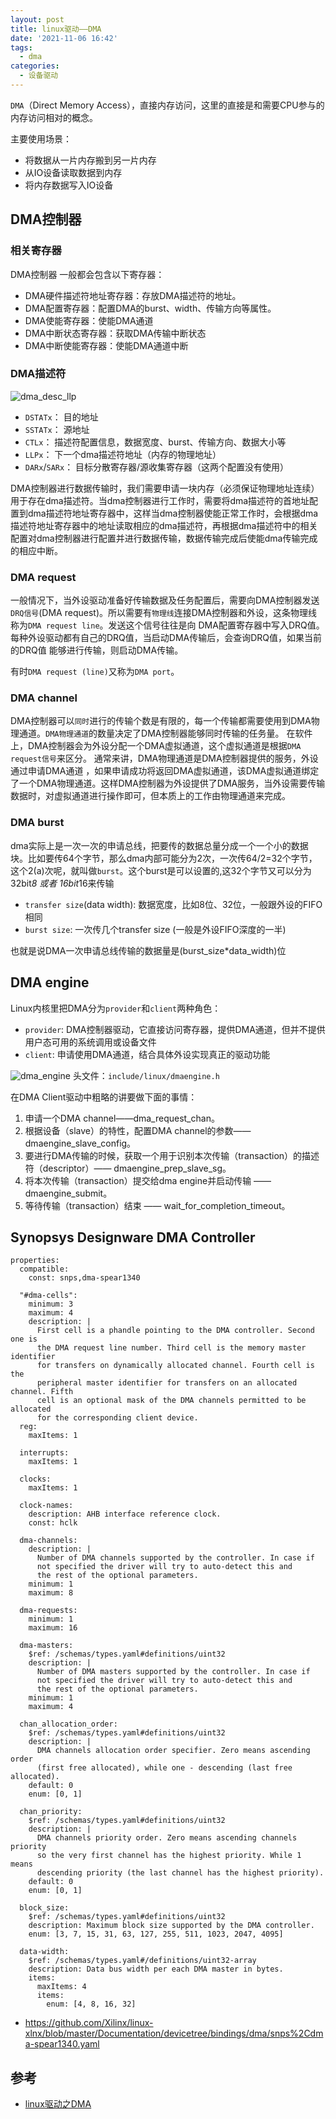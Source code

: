 ```yaml
---
layout: post
title: linux驱动——DMA
date: '2021-11-06 16:42'
tags:
  - dma
categories:
  - 设备驱动
---
```


`DMA`（Direct Memory Access），直接内存访问，这里的直接是和需要CPU参与的内存访问相对的概念。

主要使用场景：

- 将数据从一片内存搬到另一片内存
- 从IO设备读取数据到内存
- 将内存数据写入IO设备

<!--more-->

## DMA控制器

### 相关寄存器

DMA控制器 一般都会包含以下寄存器：

- DMA硬件描述符地址寄存器：存放DMA描述符的地址。
- DMA配置寄存器：配置DMA的burst、width、传输方向等属性。
- DMA使能寄存器：使能DMA通道
- DMA中断状态寄存器：获取DMA传输中断状态
- DMA中断使能寄存器：使能DMA通道中断

### DMA描述符

![dma_desc_llp](/images/2021/11/dma_desc_llp.png)

- `DSTATx`： 目的地址
- `SSTATx`： 源地址
- `CTLx`： 描述符配置信息，数据宽度、burst、传输方向、数据大小等
- `LLPx`： 下一个dma描述符地址（内存的物理地址）
- `DARx`/`SARx`： 目标分散寄存器/源收集寄存器（这两个配置没有使用）

DMA控制器进行数据传输时，我们需要申请一块内存（必须保证物理地址连续）用于存在dma描述符。当dma控制器进行工作时，需要将dma描述符的首地址配置到dma描述符地址寄存器中，这样当dma控制器使能正常工作时，会根据dma描述符地址寄存器中的地址读取相应的dma描述符，再根据dma描述符中的相关配置对dma控制器进行配置并进行数据传输，数据传输完成后使能dma传输完成的相应中断。

### DMA request

一般情况下，当外设驱动准备好传输数据及任务配置后，需要向DMA控制器发送`DRQ信号`(DMA request)。所以需要有`物理线`连接DMA控制器和外设，这条物理线称为`DMA request line`。发送这个信号往往是向 DMA配置寄存器中写入DRQ值。每种外设驱动都有自己的DRQ值，当启动DMA传输后，会查询DRQ值，如果当前的DRQ值 能够进行传输，则启动DMA传输。

有时`DMA request (line)`又称为`DMA port`。

### DMA channel

DMA控制器可以`同时`进行的传输个数是有限的，每一个传输都需要使用到DMA物理通道。`DMA物理通道`的数量决定了DMA控制器能够同时传输的任务量。
在软件上，DMA控制器会为外设分配一个DMA虚拟通道，这个虚拟通道是根据`DMA request信号`来区分。
通常来讲，DMA物理通道是DMA控制器提供的服务，外设通过申请DMA通道 ，如果申请成功将返回DMA虚拟通道，该DMA虚拟通道绑定了一个DMA物理通道。这样DMA控制器为外设提供了DMA服务，当外设需要传输数据时，对虚拟通道进行操作即可，但本质上的工作由物理通道来完成。

### DMA burst

dma实际上是一次一次的申请总线，把要传的数据总量分成一个一个小的数据块。比如要传64个字节，那么dma内部可能分为2次，一次传64/2=32个字节，这个2(a)次呢，就叫做`burst`。这个burst是可以设置的,这32个字节又可以分为32bit*8 或者 16bit*16来传输

- `transfer size`(data width): 数据宽度，比如8位、32位，一般跟外设的FIFO相同
- `burst size`: 一次传几个transfer size (一般是外设FIFO深度的一半)

也就是说DMA一次申请总线传输的数据量是(burst_size*data_width)位

## DMA engine

Linux内核里把DMA分为`provider`和`client`两种角色：

- `provider`: DMA控制器驱动，它直接访问寄存器，提供DMA通道，但并不提供用户态可用的系统调用或设备文件
- `client`: 申请使用DMA通道，结合具体外设实现真正的驱动功能

![dma_engine](/images/2021/11/dma_engine.png)
头文件：`include/linux/dmaengine.h`

在DMA Client驱动中粗略的讲要做下面的事情：
1. 申请一个DMA channel——dma_request_chan。
2. 根据设备（slave）的特性，配置DMA channel的参数——dmaengine_slave_config。
3. 要进行DMA传输的时候，获取一个用于识别本次传输（transaction）的描述符（descriptor）—— dmaengine_prep_slave_sg。
4. 将本次传输（transaction）提交给dma engine并启动传输 —— dmaengine_submit。
5. 等待传输（transaction）结束 —— wait_for_completion_timeout。


## Synopsys Designware DMA Controller

```
properties:
  compatible:
    const: snps,dma-spear1340

  "#dma-cells":
    minimum: 3
    maximum: 4
    description: |
      First cell is a phandle pointing to the DMA controller. Second one is
      the DMA request line number. Third cell is the memory master identifier
      for transfers on dynamically allocated channel. Fourth cell is the
      peripheral master identifier for transfers on an allocated channel. Fifth
      cell is an optional mask of the DMA channels permitted to be allocated
      for the corresponding client device.
  reg:
    maxItems: 1

  interrupts:
    maxItems: 1

  clocks:
    maxItems: 1

  clock-names:
    description: AHB interface reference clock.
    const: hclk

  dma-channels:
    description: |
      Number of DMA channels supported by the controller. In case if
      not specified the driver will try to auto-detect this and
      the rest of the optional parameters.
    minimum: 1
    maximum: 8

  dma-requests:
    minimum: 1
    maximum: 16

  dma-masters:
    $ref: /schemas/types.yaml#definitions/uint32
    description: |
      Number of DMA masters supported by the controller. In case if
      not specified the driver will try to auto-detect this and
      the rest of the optional parameters.
    minimum: 1
    maximum: 4

  chan_allocation_order:
    $ref: /schemas/types.yaml#definitions/uint32
    description: |
      DMA channels allocation order specifier. Zero means ascending order
      (first free allocated), while one - descending (last free allocated).
    default: 0
    enum: [0, 1]

  chan_priority:
    $ref: /schemas/types.yaml#definitions/uint32
    description: |
      DMA channels priority order. Zero means ascending channels priority
      so the very first channel has the highest priority. While 1 means
      descending priority (the last channel has the highest priority).
    default: 0
    enum: [0, 1]

  block_size:
    $ref: /schemas/types.yaml#definitions/uint32
    description: Maximum block size supported by the DMA controller.
    enum: [3, 7, 15, 31, 63, 127, 255, 511, 1023, 2047, 4095]

  data-width:
    $ref: /schemas/types.yaml#/definitions/uint32-array
    description: Data bus width per each DMA master in bytes.
    items:
      maxItems: 4
      items:
        enum: [4, 8, 16, 32]

```

- https://github.com/Xilinx/linux-xlnx/blob/master/Documentation/devicetree/bindings/dma/snps%2Cdma-spear1340.yaml


## 参考

- [linux驱动之DMA](https://www.jianshu.com/p/e1b622234d13)
